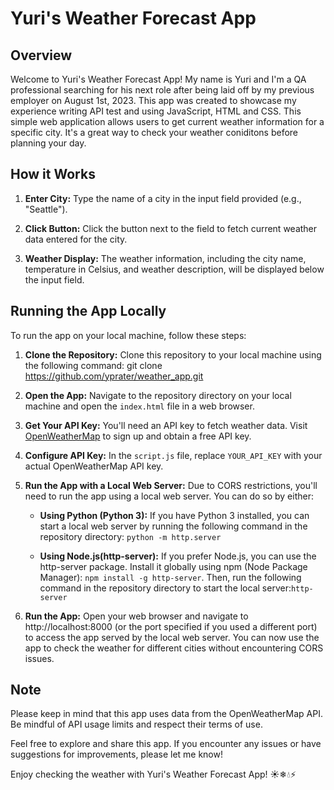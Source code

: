 # Yuri's Weather Forecast App

## Overview

Welcome to Yuri's Weather Forecast App! My name is Yuri and I'm a QA professional searching for his next role after being laid off by my previous employer on August 1st, 2023. This app was created to showcase my experience writing API test and using JavaScript, HTML and CSS. This simple web application allows users to get current weather information for a specific city. It's a great way to check your weather coniditons before planning your day.

## How it Works

1. **Enter City:** Type the name of a city in the input field provided (e.g., "Seattle").

2. **Click Button:** Click the button next to the field to fetch current weather data entered for the city.

3. **Weather Display:** The weather information, including the city name, temperature in Celsius, and weather description, will be displayed below the input field.

## Running the App Locally

To run the app on your local machine, follow these steps:

1. **Clone the Repository:** Clone this repository to your local machine using the following command: git clone https://github.com/yprater/weather_app.git

2. **Open the App:** Navigate to the repository directory on your local machine and open the `index.html` file in a web browser.

3. **Get Your API Key:** You'll need an API key to fetch weather data. Visit [OpenWeatherMap](https://openweathermap.org/) to sign up and obtain a free API key.

4. **Configure API Key:** In the `script.js` file, replace `YOUR_API_KEY` with your actual OpenWeatherMap API key.

5. **Run the App with a Local Web Server:** Due to CORS restrictions, you'll need to run the app using a local web server. You can do so by either:

    - **Using Python (Python 3):**  If you have Python 3 installed, you can start a local web server by running the following command in the repository directory: `python -m http.server`

    - **Using Node.js(http-server):** If you prefer Node.js, you can use the http-server package. Install it globally using npm (Node Package Manager): `npm install -g http-server`. Then, run the following command in the repository directory to start the local server:`http-server`     

6. **Run the App:** Open your web browser and navigate to http://localhost:8000 (or the port specified if you used a different port) to access the app served by the local web server. You can now use the app to check the weather for different cities without encountering CORS issues.

## Note

Please keep in mind that this app uses data from the OpenWeatherMap API. Be mindful of API usage limits and respect their terms of use.

Feel free to explore and share this app. If you encounter any issues or have suggestions for improvements, please let me know!

Enjoy checking the weather with Yuri's Weather Forecast App! ☀️❄💧⚡